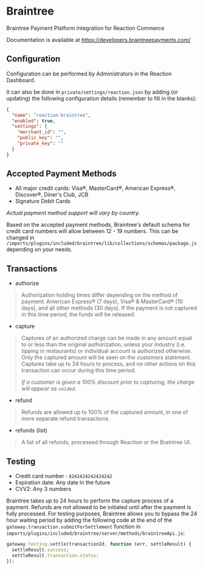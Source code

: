 # Braintree

Braintree Payment Platform integration for Reaction Commerce

Documentation is available at <https://developers.braintreepayments.com/>

## Configuration

Configuration can be performed by Administrators in the Reaction Dashboard.

It can also be done in `private/settings/reaction.json` by adding (or updating) the following configuration details (remember to fill in the blanks):

```json
{
  "name": "reaction-braintree",
  "enabled": true,
  "settings": {
    "merchant_id": "",
    "public_key": "",
    "private_key": ""
  }
}
```

## Accepted Payment Methods

-   All major credit cards: Visa®, MasterCard®, American Express®, Discover®, Diner's Club, JCB
-   Signature Debit Cards

_Actual payment method support will vary by country._

Based on the accepted payment methods, Braintree's default schema for credit card numbers will allow between 12 - 19 numbers. This can be changed in `/imports/plugins/included/braintree/lib/collections/schemas/package.js` depending on your needs.

## Transactions

-   authorize

> Authorization holding times differ depending on the method of payment: American Express® (7 days), Visa® & MasterCard® (10 days), and all other methods (30 days). If the payment is not captured in this time period, the funds will be released.

-   capture

> Captures of an authorized charge can be made in any amount equal to or less than the original authorization, unless your industry (i.e. tipping in restaurants) or individual account is authorized otherwise. Only the captured amount will be seen on the customers statement. Captures take up to 24 hours to process, and no other actions on this transaction can occur during this time period.
>
> _If a customer is given a 100% discount prior to capturing, the charge will appear as `voided`._

-   refund

> Refunds are allowed up to 100% of the captured amount, in one of more separate refund transactions.

-   refunds (list)

> A list of all refunds, processed through Reaction or the Braintree UI.

## Testing

-   Credit card number : `4242424242424242`
-   Expiration date: Any date in the future
-   CVV2: Any 3 numbers

Braintree takes up to 24 hours to perform the capture process of a payment. Refunds are not allowed to be initiated until after the payment is fully processed. For testing purposes, Braintree allows you to bypass the 24 hour waiting period by adding the following code at the end of the `gateway.transaction.submitForSettlement` function in `imports/plugins/included/braintree/server/methods/braintreeApi.js`:

```js
gateway.testing.settle(transactionId, function (err, settleResult) {
  settleResult.success;
  settleResult.transaction.status;
});
```
